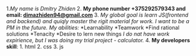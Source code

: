 1.*My name is Dmitry Zhiden*
2. **My phone number +375292579343 and email: <dimazhiden94@gmail.com>**
3. *My global goal is learn JS(frontend and backend) and quiqly master the rigit material for work. I want to be a PM in the future.*
    *My abilities:*
         *Learnability
         *Teamwork
         *Find rational solutions
         *Tenacity
         *Desire to lern new things
         *I do nat have work expirience, but I was doing my trial project - calculator.*
4. **My developers skill**:
     1. html
     2. css
     3. js 
